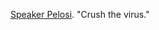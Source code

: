 <a href="https://twitter.com/TeamPelosi/status/1312778024119611392">Speaker Pelosi</a>. "Crush the virus."

